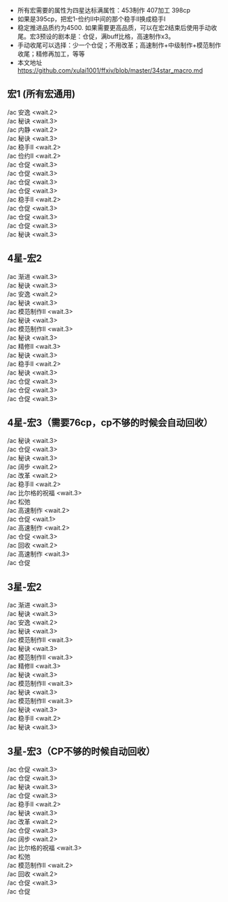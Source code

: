 - 所有宏需要的属性为四星达标满属性：453制作 407加工 398cp- 如果是395cp，把宏1-俭约II中间的那个稳手II换成稳手I- 稳定推进品质约为4500. 如果需要更高品质，可以在宏2结束后使用手动收尾。宏3预设的剧本是：仓促，满buff比格，高速制作x3。- 手动收尾可以选择：少一个仓促；不用改革；高速制作+中级制作+模范制作收尾；精修再加工，等等- 本文地址 https://github.com/xulai1001/ffxiv/blob/master/34star_macro.md宏1 (所有宏通用)---------/ac 安逸 &lt;wait.2&gt; <br>/ac 秘诀 &lt;wait.3&gt; <br>/ac 内静 &lt;wait.2&gt; <br>/ac 秘诀 &lt;wait.3&gt; <br>/ac 稳手II &lt;wait.2&gt; <br>/ac 俭约II &lt;wait.2&gt; <br>/ac 仓促 &lt;wait.3&gt; <br>/ac 仓促 &lt;wait.3&gt; <br>/ac 仓促 &lt;wait.3&gt; <br>/ac 仓促 &lt;wait.3&gt; <br>/ac 稳手II &lt;wait.2&gt; <br>/ac 仓促 &lt;wait.3&gt; <br>/ac 仓促 &lt;wait.3&gt; <br>/ac 仓促 &lt;wait.3&gt; <br>/ac 秘诀 &lt;wait.3&gt; <br>4星-宏2---------/ac 渐进 &lt;wait.3&gt; <br>/ac 秘诀 &lt;wait.3&gt; <br>/ac 安逸 &lt;wait.2&gt; <br>/ac 秘诀 &lt;wait.3&gt; <br>/ac 模范制作II &lt;wait.3&gt; <br>/ac 秘诀 &lt;wait.3&gt; <br>/ac 模范制作II &lt;wait.3&gt; <br>/ac 秘诀 &lt;wait.3&gt; <br>/ac 精修II &lt;wait.3&gt; <br>/ac 秘诀 &lt;wait.3&gt; <br>/ac 稳手II &lt;wait.2&gt; <br>/ac 秘诀 &lt;wait.3&gt; <br>/ac 仓促 &lt;wait.3&gt; <br>/ac 仓促 &lt;wait.3&gt; <br>/ac 仓促 &lt;wait.3&gt; <br>4星-宏3（需要76cp，cp不够的时候会自动回收）---------/ac 秘诀 &lt;wait.3&gt; <br>/ac 仓促 &lt;wait.3&gt; <br>/ac 秘诀 &lt;wait.3&gt; <br>/ac 阔步 &lt;wait.2&gt; <br>/ac 改革 &lt;wait.2&gt; <br>/ac 稳手II &lt;wait.2&gt; <br>/ac 比尔格的祝福 &lt;wait.3&gt; <br>/ac 松弛 <br>/ac 高速制作 &lt;wait.2&gt; <br>/ac 仓促 &lt;wait.1&gt; <br>/ac 高速制作 &lt;wait.2&gt; <br>/ac 仓促 &lt;wait.3&gt; <br>/ac 回收 &lt;wait.2&gt; <br>/ac 高速制作 &lt;wait.3&gt; <br>/ac 仓促3星-宏2---------/ac 渐进 &lt;wait.3&gt; <br>/ac 秘诀 &lt;wait.3&gt; <br>/ac 安逸 &lt;wait.2&gt; <br>/ac 秘诀 &lt;wait.3&gt; <br>/ac 模范制作II &lt;wait.3&gt; <br>/ac 秘诀 &lt;wait.3&gt; <br>/ac 模范制作II &lt;wait.3&gt; <br>/ac 精修II &lt;wait.3&gt; <br>/ac 秘诀 &lt;wait.3&gt; <br>/ac 模范制作II &lt;wait.3&gt; <br>/ac 秘诀 &lt;wait.3&gt; <br>/ac 模范制作II &lt;wait.3&gt; <br>/ac 秘诀 &lt;wait.3&gt; <br>/ac 稳手II &lt;wait.2&gt; <br>/ac 秘诀 &lt;wait.3&gt; <br>3星-宏3（CP不够的时候自动回收）---------/ac 仓促 &lt;wait.3&gt; <br>/ac 仓促 &lt;wait.3&gt; <br>/ac 秘诀 &lt;wait.3&gt; <br>/ac 仓促 &lt;wait.3&gt; <br>/ac 稳手II &lt;wait.2&gt; <br>/ac 秘诀 &lt;wait.3&gt; <br>/ac 改革 &lt;wait.2&gt; <br>/ac 仓促 &lt;wait.3&gt; <br>/ac 阔步 &lt;wait.2&gt; <br>/ac 比尔格的祝福 &lt;wait.3&gt; <br>/ac 松弛 <br>/ac 模范制作II &lt;wait.2&gt; <br>/ac 回收 &lt;wait.2&gt; <br>/ac 仓促 &lt;wait.3&gt; <br>/ac 仓促